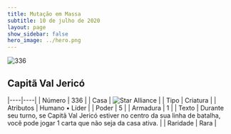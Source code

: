 ```yaml
---
title: Mutação em Massa
subtitle: 10 de julho de 2020
layout: page
show_sidebar: false
hero_image: ../hero.png
---
```


![336](https://cdn.keyforgegame.com/media/card_front/pt/479_336_WFJ3PV7V9624_pt.png)

## Capitã Val Jericó

|----|----|
| Número | 336 |
| Casa | ![Star Alliance](https://archonarcana.com/images/thumb/7/7d/Star_Alliance.png/22px-Star_Alliance.png "Aliança Estelar") |
| Tipo | Criatura |
| Atributos | Humano • Líder |
| Poder | 5 |
| Armadura | 1 |
| Texto | Durante seu turno, se Capitã Val Jericó estiver no centro da sua linha de batalha, você pode jogar 1 carta que não seja da casa ativa. |
| Raridade | Rara |
